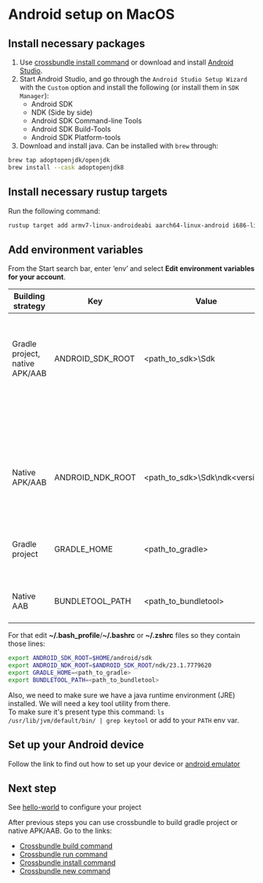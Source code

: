 # Android setup on MacOS

## Install necessary packages

1. Use [crossbundle install command](../crossbundle/command-install.md) or download and install [Android Studio](https://developer.android.com/studio).
2. Start Android Studio, and go through the `Android Studio Setup Wizard` with the `Custom` option and install the following (or install them in `SDK Manager`):
   - Android SDK
   - NDK (Side by side)
   - Android SDK Command-line Tools
   - Android SDK Build-Tools
   - Android SDK Platform-tools
3. Download and install java. Can be installed with `brew` through:

```sh
brew tap adoptopenjdk/openjdk
brew install --cask adoptopenjdk8
```

## Install necessary rustup targets

Run the following command:

```sh
rustup target add armv7-linux-androideabi aarch64-linux-android i686-linux-android x86_64-linux-android
```

## Add environment variables

From the Start search bar, enter ‘env’ and select **Edit environment variables for your account**.

| Building strategy | Key  | Value       | Description |
| ----------------- | ---- | ----------- | ------------|
| Gradle project, native APK/AAB| ANDROID_SDK_ROOT | <path_to_sdk>\Sdk |  Can be replaced with ANDROID_SDK_PATH and ANDROID_HOME. You might not install this env var if you used [crossbundle install](../crossbundle/command-install.md) to set up required packages |
|                               |                  |                   |  or just want to build native APK or native AAB |
| Native APK/AAB        | ANDROID_NDK_ROOT | <path_to_sdk>\Sdk\ndk\<version> | Can be replaced with ANDROID_NDK_PATH and NDK_HOME. You might not install this env var if you used [crossbundle install](../crossbundle/command-install.md) to set up required packages |
| Gradle project | GRADLE_HOME | <path_to_gradle> | Crossbow default build process requires installed Gradle on your PC. You can download it [here](https://services.gradle.org/distributions/) |
| Native AAB | BUNDLETOOL_PATH | <path_to_bundletool> | Download bundletool from the [`GitHub repository`](https://github.com/google/bundletool/releases) or use [crossbundle install](../crossbundle/command-install.md) |

For that edit **~/.bash_profile**/**~/.bashrc** or **~/.zshrc** files so they contain those lines:

```sh
export ANDROID_SDK_ROOT=$HOME/android/sdk
export ANDROID_NDK_ROOT=$ANDROID_SDK_ROOT/ndk/23.1.7779620
export GRADLE_HOME=<path_to_gradle>
export BUNDLETOOL_PATH=<path_to_bundletool>
```

Also, we need to make sure we have a java runtime environment (JRE) installed. We will need a key tool utility from there. <br/>
To make sure it's present type this command: `ls /usr/lib/jvm/default/bin/ | grep keytool` or add to your `PATH` env var.

## Set up your Android device

Follow the link to find out how to set up your device or [android emulator](./set-up-android-device.md)         

## Next step

See [hello-world](../tutorials/hello-world.md) to configure your project

After previous steps you can use crossbundle to build gradle project or native APK/AAB. Go to the links:  

- [Crossbundle build command](../crossbundle/command-build.md)
- [Crossbundle run command](../crossbundle/command-run.md)
- [Crossbundle install command](../crossbundle/command-install.md)
- [Crossbundle new command](../crossbundle/command-new.md)


